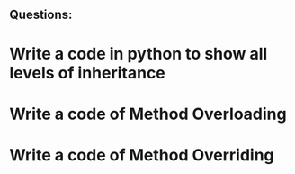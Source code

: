 ## Questions:

# Write a code in python to show all levels of inheritance 

# Write a code of Method Overloading 

# Write a code of Method Overriding
